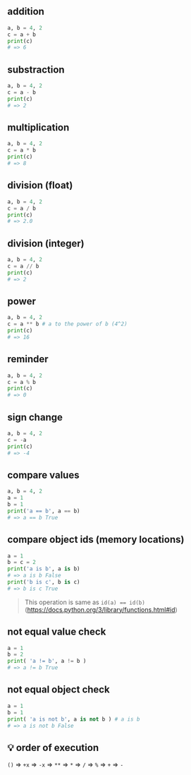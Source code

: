 ## addition

```py
a, b = 4, 2
c = a + b
print(c)
# => 6
```


## substraction
```py
a, b = 4, 2
c = a - b
print(c)
# => 2
```


## multiplication
```py
a, b = 4, 2
c = a * b
print(c)
# => 8
```


## division (float)
```py
a, b = 4, 2
c = a / b
print(c) 
# => 2.0
```


## division (integer)
```py
a, b = 4, 2
c = a // b
print(c)
# => 2
```


## power
```py
a, b = 4, 2
c = a ** b # a to the power of b (4^2)
print(c)
# => 16
```


## reminder
```py
a, b = 4, 2
c = a % b
print(c)
# => 0
```


## sign change
```py
a, b = 4, 2
c = -a
print(c)
# => -4
```


## compare values
```py
a, b = 4, 2
a = 1
b = 1
print('a == b', a == b)
# => a == b True
```


## compare object ids (memory locations)

```py
a = 1
b = c = 2
print('a is b', a is b)
# => a is b False
print('b is c', b is c)
# => b is c True
```
> This operation is same as `id(a) == id(b)` (https://docs.python.org/3/library/functions.html#id)


## not equal value check
```py
a = 1
b = 2
print( 'a != b', a != b )
# => a != b True
```


## not equal object check
```py
a = 1
b = 1
print( 'a is not b', a is not b ) # a is b
# => a is not b False
```


## :bulb: order of execution
`()` => `+x` => `-x` => `**` => `*` => `/` => `%` => `+` => `-`
